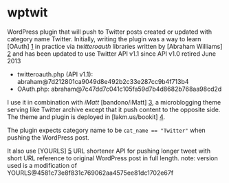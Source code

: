 wptwit
======

WordPress plugin that will push to Twitter posts created or updated with
category name Twitter. Initially, writing the plugin was a way to learn
[OAuth] [1] in practice via *twitteroauth* libraries written by
[Abraham Williams] [2] and has been updated to use Twitter API v1.1
since API v1.0 retired June 2013

* twitteroauth.php (API v1.1): abraham@7d212801ca9049d8e492b2c33e287cc9b4f713b4
* OAuth.php: abraham@7c47dd7c041c105fa59d7b4d8682b768aa98cd2d

I use it in combination with *iMatt* [bandono/iMatt] [3], a microblogging
theme serving like Twitter archive except that it push content to the
opposite side. The theme and plugin is deployed in [lakm.us/bookit] [4].

The plugin expects category name to be `cat_name == "Twitter"` when pushing
the WordPress post.

It also use [YOURLS] [5] URL shortener API for pushing longer tweet with
short URL reference to original WordPress post in full length.
note: version used is a modification of YOURLS@4581c73e8f831c769062aa4575ee81dc1702e67f

  [1]: http://oauth.net/ "OAuth"
  [2]: http://abrah.am "Abraham Williams"
  [3]: https://github.com/bandono/iMatt "bandono/iMatt"
  [4]: http://lakm.us/bookit "lakm.us/bookit"
  [5]: https://github.com/YOURLS/YOURLS "YOURLS"


 
